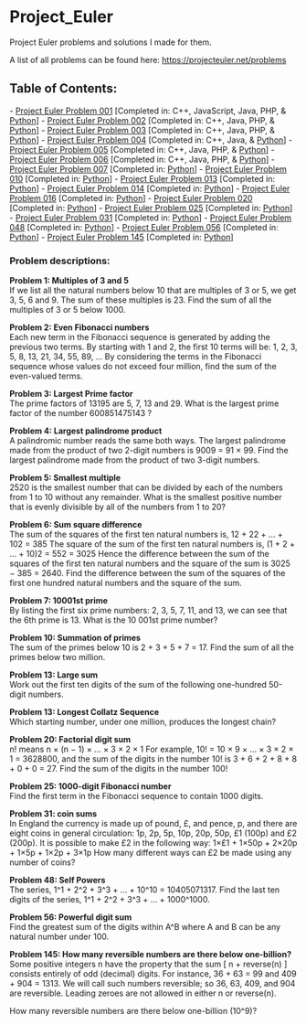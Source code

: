 Project_Euler
=============

Project Euler problems and solutions I made for them. 

A list of all problems can be found here: https://projecteuler.net/problems

<h2>Table of Contents:</h2>
- <a href="https://projecteuler.net/problem=1">Project Euler Problem 001</a> [Completed in: C++, JavaScript, Java, PHP, & <a href="https://github.com/ArnoldM904/Project_Euler/blob/master/Python_Solutions/Project_Euler_Problem_001.py">Python</a>]
- <a href="https://projecteuler.net/problem=2">Project Euler Problem 002</a> [Completed in: C++, Java, PHP, & <a href="https://github.com/ArnoldM904/Project_Euler/blob/master/Python_Solutions/Project_Euler_Problem_002.py">Python</a>]
- <a href="https://projecteuler.net/problem=3">Project Euler Problem 003</a> [Completed in: C++, Java, PHP, & <a href="https://github.com/ArnoldM904/Project_Euler/blob/master/Python_Solutions/Project_Euler_Problem_003.py">Python</a>]
- <a href="https://projecteuler.net/problem=4">Project Euler Problem 004</a> [Completed in: C++, Java, & <a href="https://github.com/ArnoldM904/Project_Euler/blob/master/Python_Solutions/Project_Euler_Problem_004.py">Python</a>]
- <a href="https://projecteuler.net/problem=5">Project Euler Problem 005</a> [Completed in: C++, Java, PHP, & <a href="https://github.com/ArnoldM904/Project_Euler/blob/master/Python_Solutions/Project_Euler_Problem_005.py">Python</a>]
- <a href="https://projecteuler.net/problem=6">Project Euler Problem 006</a> [Completed in: C++, Java, PHP, & <a href="https://github.com/ArnoldM904/Project_Euler/blob/master/Python_Solutions/Project_Euler_Problem_006.py">Python</a>]
- <a href="https://projecteuler.net/problem=7">Project Euler Problem 007</a> [Completed in: <a href="https://github.com/ArnoldM904/Project_Euler/blob/master/Python_Solutions/Project_Euler_Problem_007.py">Python</a>]
- <a href="https://projecteuler.net/problem=10">Project Euler Problem 010</a> [Completed in: <a href="https://github.com/ArnoldM904/Project_Euler/blob/master/Python_Solutions/Project_Euler_Problem_010.py">Python</a>]
- <a href="https://projecteuler.net/problem=13">Project Euler Problem 013</a> [Completed in: <a href="https://github.com/ArnoldM904/Project_Euler/blob/master/Python_Solutions/Project_Euler_Problem_013.py">Python</a>]
- <a href="https://projecteuler.net/problem=14">Project Euler Problem 014</a> [Completed in: <a href="https://github.com/ArnoldM904/Project_Euler/blob/master/Python_Solutions/Project_Euler_Problem_014.py">Python</a>]
- <a href="https://projecteuler.net/problem=16">Project Euler Problem 016</a> [Completed in: <a href="https://github.com/ArnoldM904/Project_Euler/blob/master/Python_Solutions/Project_Euler_Problem_016.py">Python</a>]
- <a href="https://projecteuler.net/problem=20">Project Euler Problem 020</a> [Completed in: <a href="https://github.com/ArnoldM904/Project_Euler/blob/master/Python_Solutions/Project_Euler_Problem_020.py">Python</a>]
- <a href="https://projecteuler.net/problem=25">Project Euler Problem 025</a> [Completed in: <a href="https://github.com/ArnoldM904/Project_Euler/blob/master/Python_Solutions/Project_Euler_Problem_025.py">Python</a>]
- <a href="https://projecteuler.net/problem=31">Project Euler Problem 031</a> [Completed in: <a href="https://github.com/ArnoldM904/Project_Euler/blob/master/Python_Solutions/Project_Euler_Problem_031.py">Python</a>]
- <a href="https://projecteuler.net/problem=48">Project Euler Problem 048</a> [Completed in: <a href="https://github.com/ArnoldM904/Project_Euler/blob/master/Python_Solutions/Project_Euler_Problem_048.py">Python</a>]
- <a href="https://projecteuler.net/problem=56">Project Euler Problem 056</a> [Completed in: <a href="https://github.com/ArnoldM904/Project_Euler/blob/master/Python_Solutions/Project_Euler_Problem_056.py">Python</a>]
- <a href="https://projecteuler.net/problem=145">Project Euler Problem 145</a> [Completed in: <a href="https://github.com/ArnoldM904/Project_Euler/blob/master/Python_Solutions/Project_Euler_Problem_145.py">Python</a>]

<h3>Problem descriptions:</h3>


<strong>Problem 1: Multiples of 3 and 5</strong>
<BR>
If we list all the natural numbers below 10 that are multiples of 3 or 5, we get 3, 5, 6 and 9. The sum of these multiples is 23.
Find the sum of all the multiples of 3 or 5 below 1000.
<BR>

<strong>Problem 2: Even Fibonacci numbers</strong>
<BR>
Each new term in the Fibonacci sequence is generated by adding the previous two terms. By starting with 1 and 2, the first 10 terms will be:
1, 2, 3, 5, 8, 13, 21, 34, 55, 89, ...
By considering the terms in the Fibonacci sequence whose values do not exceed four million, find the sum of the even-valued terms.
<BR>

<strong>Problem 3: Largest Prime factor</strong>
<BR>
The prime factors of 13195 are 5, 7, 13 and 29.
What is the largest prime factor of the number 600851475143 ?
<BR>

<strong>Problem 4: Largest palindrome product</strong>
<BR>
A palindromic number reads the same both ways. The largest palindrome made from the product of two 2-digit numbers is 9009 = 91 × 99.
Find the largest palindrome made from the product of two 3-digit numbers.
<BR>

<strong>Problem 5: Smallest multiple</strong>
<BR>
2520 is the smallest number that can be divided by each of the numbers from 1 to 10 without any remainder.
What is the smallest positive number that is evenly divisible by all of the numbers from 1 to 20?
<BR>

<strong>Problem 6: Sum square difference</strong>
<BR>
The sum of the squares of the first ten natural numbers is,
12 + 22 + ... + 102 = 385
The square of the sum of the first ten natural numbers is,
(1 + 2 + ... + 10)2 = 552 = 3025
Hence the difference between the sum of the squares of the first ten natural numbers and the square of the sum is 3025 − 385 = 2640.
Find the difference between the sum of the squares of the first one hundred natural numbers and the square of the sum.
<BR>

<strong>Problem 7: 10001st prime</strong>
<BR>
By listing the first six prime numbers: 2, 3, 5, 7, 11, and 13, we can see that the 6th prime is 13.
What is the 10 001st prime number?
<BR>

<strong>Problem 10: Summation of primes</strong>
<BR>
The sum of the primes below 10 is 2 + 3 + 5 + 7 = 17.
Find the sum of all the primes below two million.
<BR>

<strong>Problem 13: Large sum</strong>
<BR>
Work out the first ten digits of the sum of the following one-hundred 50-digit numbers.
<BR>

<strong>Problem 13: Longest Collatz Sequence</strong>
<BR>
Which starting number, under one million, produces the longest chain?
<BR>

<strong>Problem 20: Factorial digit sum</strong>
<BR>
n! means n × (n − 1) × ... × 3 × 2 × 1
For example, 10! = 10 × 9 × ... × 3 × 2 × 1 = 3628800,
and the sum of the digits in the number 10! is 3 + 6 + 2 + 8 + 8 + 0 + 0 = 27.
Find the sum of the digits in the number 100!
<BR>

<strong>Problem 25: 1000-digit Fibonacci number</strong>
<BR>
Find the first term in the Fibonacci sequence to contain 1000 digits.
<BR>

<strong>Problem 31: coin sums</strong>
<BR>
In England the currency is made up of pound, £, and pence, p, and there are eight coins in general circulation:
    1p, 2p, 5p, 10p, 20p, 50p, £1 (100p) and £2 (200p).
It is possible to make £2 in the following way:
    1×£1 + 1×50p + 2×20p + 1×5p + 1×2p + 3×1p
How many different ways can £2 be made using any number of coins?
<BR>

<strong>Problem 48: Self Powers</strong>
<BR>
The series, 1^1 + 2^2 + 3^3 + ... + 10^10 = 10405071317.
Find the last ten digits of the series, 1^1 + 2^2 + 3^3 + ... + 1000^1000.
<BR>

<strong>Problem 56: Powerful digit sum</strong>
<BR>
Find the greatest sum of the digits within A^B where A and B can be any natural number under 100.
<BR>

<strong>Problem 145: How many reversible numbers are there below one-billion?</strong>
<BR>
Some positive integers n have the property that the sum [ n + reverse(n) ] consists entirely of odd (decimal) digits. For instance, 36 + 63 = 99 and 409 + 904 = 1313. We will call such numbers reversible; so 36, 63, 409, and 904 are reversible. Leading zeroes are not allowed in either n or reverse(n).

How many reversible numbers are there below one-billion (10^9)?
<BR>
